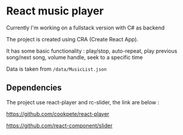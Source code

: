 # React music player
Currently I'm working on a fullstack version with C# as backend

The project is created using CRA (Create React App).

It has some basic functionality : play/stop, auto-repeat, play previous song/next song, volume handle, seek to a specific time

Data is taken from `/data/MusicList.json`

## Dependencies

The project use react-player and rc-slider, the link are below : 

https://github.com/cookpete/react-player

https://github.com/react-component/slider


